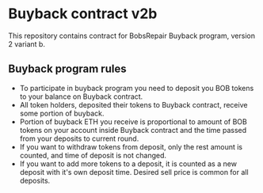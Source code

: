 # Buyback contract v2b

This repository contains contract for BobsRepair Buyback program, version 2 variant b.

## Buyback program rules
* To participate in buyback program you need to deposit you BOB tokens to your balance on Buyback contract. 
* All token holders, deposited their tokens to Buyback contract, receive some portion of buyback.
* Portion of buyback ETH you receive is proportional to amount of BOB tokens on your account inside Buyback contract and the time passed from your deposits to current round.
* If you want to withdraw tokens from deposit, only the rest amount is counted, and time of deposit is not changed.
* If you want to add more tokens to a deposit, it is counted as a new deposit with it's own deposit time. Desired sell price is common for all deposits.
